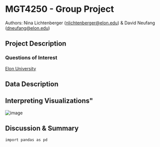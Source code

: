 # MGT4250 - Group Project
Authors: Nina Lichtenberger (nlichtenberger@elon.edu) & David Neufang (dneufang@elon.edu)

## Project Description
### Questions of Interest

[Elon University](https://elon.edu)

## Data Description
## Interpreting Visualizations"
![image](https://github.com/dneufang33/mgt4250/assets/158494696/b1a43128-3455-412a-81c2-f334d6b22ff3)
## Discussion & Summary

```
import pandas as pd
```

